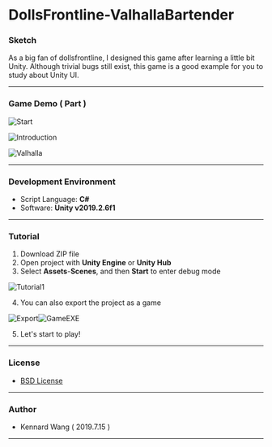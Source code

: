 # DollsFrontline-ValhallaBartender
### Sketch
As a big fan of dollsfrontline, I designed this game after learning a little bit Unity. Although trivial bugs still exist, this game is a good example for you to study about Unity UI.

------
### Game Demo ( Part )
![Start](https://raw.githubusercontent.com/KennardWang/ImageSource/master/Project/ValhallaStart.png)

![Introduction](https://raw.githubusercontent.com/KennardWang/ImageSource/master/Project/ValhallaIntroduction.png)

![Valhalla](https://raw.githubusercontent.com/KennardWang/ImageSource/master/Project/Valhalla.png)

------
### Development Environment
+ Script Language: **C#**
+ Software: **Unity v2019.2.6f1**
------
### Tutorial
1. Download ZIP file
2. Open project with **Unity Engine** or **Unity Hub**
3. Select **Assets**-**Scenes**, and then **Start** to enter debug mode

![Tutorial1](https://raw.githubusercontent.com/KennardWang/ImageSource/master/Project/ValhallaTutorial.png)

4. You can also export the project as a game  

![Export](https://raw.githubusercontent.com/KennardWang/ImageSource/master/Project/ValhallaTutorial2.png)![GameEXE](https://raw.githubusercontent.com/KennardWang/ImageSource/master/Project/ValhallaTutorial3.png)

5. Let's start to play!

------
### License
+ [BSD License](https://github.com/KennardWang/DollsFrontline-ValhallaBartender/blob/master/LICENSE)
------
### Author
+ Kennard Wang ( 2019.7.15 )
------

